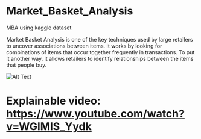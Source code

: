 # Market_Basket_Analysis
 MBA using kaggle dataset

 Market Basket Analysis is one of the key techniques used by large retailers to uncover associations between items. It works by looking for combinations of items that occur together frequently in transactions. To put it another way, it allows retailers to identify relationships between the items that people buy.

![Alt Text](https://camo.githubusercontent.com/ead67d951aabf4e3034fd3da7a8ee3e09799c7b961c352333e32bc72107a4503/68747470733a2f2f7261772e6769746875622e636f6d2f636c6f6e6539352f4d61726b65742d4261736b65742d416e616c797369732f6d61737465722f6d62612e706e67)
# Explainable video: https://www.youtube.com/watch?v=WGlMlS_Yydk

